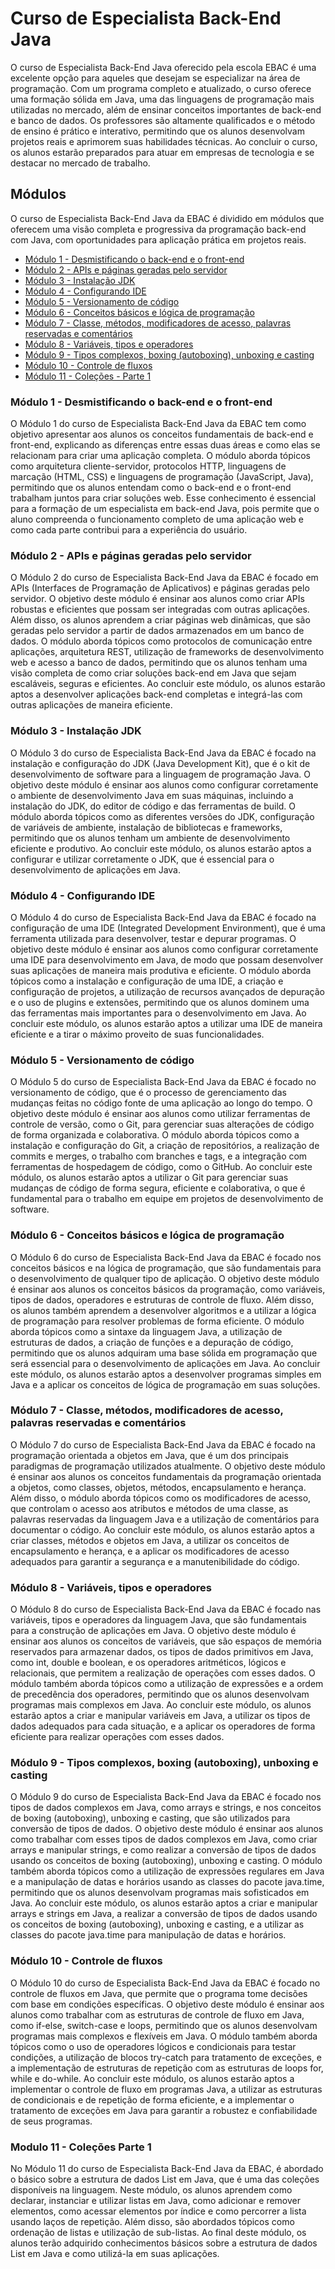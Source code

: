 # Curso de Especialista Back-End Java
O curso de Especialista Back-End Java oferecido pela escola EBAC é uma excelente opção para aqueles que desejam se especializar na área de programação. Com um programa completo e atualizado, o curso oferece uma formação sólida em Java, uma das linguagens de programação mais utilizadas no mercado, além de ensinar conceitos importantes de back-end e banco de dados. Os professores são altamente qualificados e o método de ensino é prático e interativo, permitindo que os alunos desenvolvam projetos reais e aprimorem suas habilidades técnicas. Ao concluir o curso, os alunos estarão preparados para atuar em empresas de tecnologia e se destacar no mercado de trabalho.

## Módulos
O curso de Especialista Back-End Java da EBAC é dividido em módulos que oferecem uma visão completa e progressiva da programação back-end com Java, com oportunidades para aplicação prática em projetos reais.
- [Módulo 1 - Desmistificando o back-end e o front-end](#modulo1)
- [Módulo 2 - APIs e páginas geradas pelo servidor](#modulo2)
- [Módulo 3 - Instalação JDK](#modulo3)
- [Módulo 4 - Configurando IDE](#modulo4)
- [Módulo 5 - Versionamento de código](#modulo5)
- [Módulo 6 - Conceitos básicos e lógica de programação](#modulo6)
- [Módulo 7 - Classe, métodos, modificadores de acesso, palavras reservadas e comentários](#modulo7)
- [Módulo 8 - Variáveis, tipos e operadores](#modulo8)
- [Módulo 9 - Tipos complexos, boxing (autoboxing), unboxing e casting](#modulo9)
- [Módulo 10 - Controle de fluxos](#modulo10)
- [Módulo 11 - Coleções - Parte 1](#modulo11)


<h3 id="modulo1">Módulo 1 - Desmistificando o back-end e o front-end</h3>
O Módulo 1 do curso de Especialista Back-End Java da EBAC tem como objetivo apresentar aos alunos os conceitos fundamentais de back-end e front-end, explicando as diferenças entre essas duas áreas e como elas se relacionam para criar uma aplicação completa. O módulo aborda tópicos como arquitetura cliente-servidor, protocolos HTTP, linguagens de marcação (HTML, CSS) e linguagens de programação (JavaScript, Java), permitindo que os alunos entendam como o back-end e o front-end trabalham juntos para criar soluções web. Esse conhecimento é essencial para a formação de um especialista em back-end Java, pois permite que o aluno compreenda o funcionamento completo de uma aplicação web e como cada parte contribui para a experiência do usuário.

<h3 id="modulo2">Módulo 2 - APIs e páginas geradas pelo servidor</h3>
O Módulo 2 do curso de Especialista Back-End Java da EBAC é focado em APIs (Interfaces de Programação de Aplicativos) e páginas geradas pelo servidor. O objetivo deste módulo é ensinar aos alunos como criar APIs robustas e eficientes que possam ser integradas com outras aplicações. Além disso, os alunos aprendem a criar páginas web dinâmicas, que são geradas pelo servidor a partir de dados armazenados em um banco de dados. O módulo aborda tópicos como protocolos de comunicação entre aplicações, arquitetura REST, utilização de frameworks de desenvolvimento web e acesso a banco de dados, permitindo que os alunos tenham uma visão completa de como criar soluções back-end em Java que sejam escaláveis, seguras e eficientes. Ao concluir este módulo, os alunos estarão aptos a desenvolver aplicações back-end completas e integrá-las com outras aplicações de maneira eficiente.

<h3 id="modulo3">Módulo 3 - Instalação JDK</h3>
O Módulo 3 do curso de Especialista Back-End Java da EBAC é focado na instalação e configuração do JDK (Java Development Kit), que é o kit de desenvolvimento de software para a linguagem de programação Java. O objetivo deste módulo é ensinar aos alunos como configurar corretamente o ambiente de desenvolvimento Java em suas máquinas, incluindo a instalação do JDK, do editor de código e das ferramentas de build. O módulo aborda tópicos como as diferentes versões do JDK, configuração de variáveis de ambiente, instalação de bibliotecas e frameworks, permitindo que os alunos tenham um ambiente de desenvolvimento eficiente e produtivo. Ao concluir este módulo, os alunos estarão aptos a configurar e utilizar corretamente o JDK, que é essencial para o desenvolvimento de aplicações em Java.

<h3 id="modulo4">Módulo 4 - Configurando IDE</h3>
O Módulo 4 do curso de Especialista Back-End Java da EBAC é focado na configuração de uma IDE (Integrated Development Environment), que é uma ferramenta utilizada para desenvolver, testar e depurar programas. O objetivo deste módulo é ensinar aos alunos como configurar corretamente uma IDE para desenvolvimento em Java, de modo que possam desenvolver suas aplicações de maneira mais produtiva e eficiente. O módulo aborda tópicos como a instalação e configuração de uma IDE, a criação e configuração de projetos, a utilização de recursos avançados de depuração e o uso de plugins e extensões, permitindo que os alunos dominem uma das ferramentas mais importantes para o desenvolvimento em Java. Ao concluir este módulo, os alunos estarão aptos a utilizar uma IDE de maneira eficiente e a tirar o máximo proveito de suas funcionalidades.

<h3 id="modulo5">Módulo 5 - Versionamento de código</h3>
O Módulo 5 do curso de Especialista Back-End Java da EBAC é focado no versionamento de código, que é o processo de gerenciamento das mudanças feitas no código fonte de uma aplicação ao longo do tempo. O objetivo deste módulo é ensinar aos alunos como utilizar ferramentas de controle de versão, como o Git, para gerenciar suas alterações de código de forma organizada e colaborativa. O módulo aborda tópicos como a instalação e configuração do Git, a criação de repositórios, a realização de commits e merges, o trabalho com branches e tags, e a integração com ferramentas de hospedagem de código, como o GitHub. Ao concluir este módulo, os alunos estarão aptos a utilizar o Git para gerenciar suas mudanças de código de forma segura, eficiente e colaborativa, o que é fundamental para o trabalho em equipe em projetos de desenvolvimento de software.

<h3 id="modulo6">Módulo 6 - Conceitos básicos e lógica de programação</h3>
O Módulo 6 do curso de Especialista Back-End Java da EBAC é focado nos conceitos básicos e na lógica de programação, que são fundamentais para o desenvolvimento de qualquer tipo de aplicação. O objetivo deste módulo é ensinar aos alunos os conceitos básicos da programação, como variáveis, tipos de dados, operadores e estruturas de controle de fluxo. Além disso, os alunos também aprendem a desenvolver algoritmos e a utilizar a lógica de programação para resolver problemas de forma eficiente. O módulo aborda tópicos como a sintaxe da linguagem Java, a utilização de estruturas de dados, a criação de funções e a depuração de código, permitindo que os alunos adquiram uma base sólida em programação que será essencial para o desenvolvimento de aplicações em Java. Ao concluir este módulo, os alunos estarão aptos a desenvolver programas simples em Java e a aplicar os conceitos de lógica de programação em suas soluções.

<h3 id="modulo7">Módulo 7 - Classe, métodos, modificadores de acesso, palavras reservadas e comentários</h3>
O Módulo 7 do curso de Especialista Back-End Java da EBAC é focado na programação orientada a objetos em Java, que é um dos principais paradigmas de programação utilizados atualmente. O objetivo deste módulo é ensinar aos alunos os conceitos fundamentais da programação orientada a objetos, como classes, objetos, métodos, encapsulamento e herança. Além disso, o módulo aborda tópicos como os modificadores de acesso, que controlam o acesso aos atributos e métodos de uma classe, as palavras reservadas da linguagem Java e a utilização de comentários para documentar o código. Ao concluir este módulo, os alunos estarão aptos a criar classes, métodos e objetos em Java, a utilizar os conceitos de encapsulamento e herança, e a aplicar os modificadores de acesso adequados para garantir a segurança e a manutenibilidade do código.

<h3 id="modulo8">Módulo 8 - Variáveis, tipos e operadores</h3>

O Módulo 8 do curso de Especialista Back-End Java da EBAC é focado nas variáveis, tipos e operadores da linguagem Java, que são fundamentais para a construção de aplicações em Java. O objetivo deste módulo é ensinar aos alunos os conceitos de variáveis, que são espaços de memória reservados para armazenar dados, os tipos de dados primitivos em Java, como int, double e boolean, e os operadores aritméticos, lógicos e relacionais, que permitem a realização de operações com esses dados. O módulo também aborda tópicos como a utilização de expressões e a ordem de precedência dos operadores, permitindo que os alunos desenvolvam programas mais complexos em Java. Ao concluir este módulo, os alunos estarão aptos a criar e manipular variáveis em Java, a utilizar os tipos de dados adequados para cada situação, e a aplicar os operadores de forma eficiente para realizar operações com esses dados.

<h3 id="modulo9">Módulo 9 - Tipos complexos, boxing (autoboxing), unboxing e casting</h3>
O Módulo 9 do curso de Especialista Back-End Java da EBAC é focado nos tipos de dados complexos em Java, como arrays e strings, e nos conceitos de boxing (autoboxing), unboxing e casting, que são utilizados para conversão de tipos de dados. O objetivo deste módulo é ensinar aos alunos como trabalhar com esses tipos de dados complexos em Java, como criar arrays e manipular strings, e como realizar a conversão de tipos de dados usando os conceitos de boxing (autoboxing), unboxing e casting. O módulo também aborda tópicos como a utilização de expressões regulares em Java e a manipulação de datas e horários usando as classes do pacote java.time, permitindo que os alunos desenvolvam programas mais sofisticados em Java. Ao concluir este módulo, os alunos estarão aptos a criar e manipular arrays e strings em Java, a realizar a conversão de tipos de dados usando os conceitos de boxing (autoboxing), unboxing e casting, e a utilizar as classes do pacote java.time para manipulação de datas e horários.

<h3 id="modulo10">Módulo 10 - Controle de fluxos</h3>
O Módulo 10 do curso de Especialista Back-End Java da EBAC é focado no controle de fluxos em Java, que permite que o programa tome decisões com base em condições específicas. O objetivo deste módulo é ensinar aos alunos como trabalhar com as estruturas de controle de fluxo em Java, como if-else, switch-case e loops, permitindo que os alunos desenvolvam programas mais complexos e flexíveis em Java. O módulo também aborda tópicos como o uso de operadores lógicos e condicionais para testar condições, a utilização de blocos try-catch para tratamento de exceções, e a implementação de estruturas de repetição com as estruturas de loops for, while e do-while. Ao concluir este módulo, os alunos estarão aptos a implementar o controle de fluxo em programas Java, a utilizar as estruturas de condicionais e de repetição de forma eficiente, e a implementar o tratamento de exceções em Java para garantir a robustez e confiabilidade de seus programas.

<h3 id="modulo11">Modulo 11 - Coleções Parte 1</h3>
No Módulo 11 do curso de Especialista Back-End Java da EBAC, é abordado o básico sobre a estrutura de dados List em Java, que é uma das coleções disponíveis na linguagem. Neste módulo, os alunos aprendem como declarar, instanciar e utilizar listas em Java, como adicionar e remover elementos, como acessar elementos por índice e como percorrer a lista usando laços de repetição. Além disso, são abordados tópicos como ordenação de listas e utilização de sub-listas. Ao final deste módulo, os alunos terão adquirido conhecimentos básicos sobre a estrutura de dados List em Java e como utilizá-la em suas aplicações.



